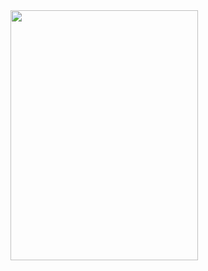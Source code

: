 <img src="https://hongong.hanbit.co.kr/wp-content/uploads/2024/01/%ED%98%BC%EC%9E%90-%EA%B3%B5%EB%B6%80%ED%95%98%EB%8A%94-%EC%9E%90%EB%B0%94%EA%B0%9C%EC%A0%95%ED%8C%90_%ED%91%9C1.png"  width="300" height="400"/>
